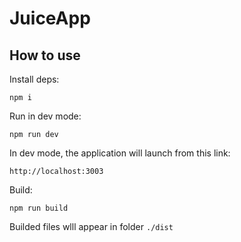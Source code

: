 # JuiceApp

## How to use

Install deps:
```
npm i
```

Run in dev mode:
```
npm run dev
```
In dev mode, the application will launch from this link:
```
http://localhost:3003
```

Build:
```
npm run build
```

Builded files wlll appear in folder `./dist`
